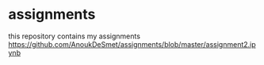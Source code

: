 # assignments
this repository contains my assignments
https://github.com/AnoukDeSmet/assignments/blob/master/assignment2.ipynb
